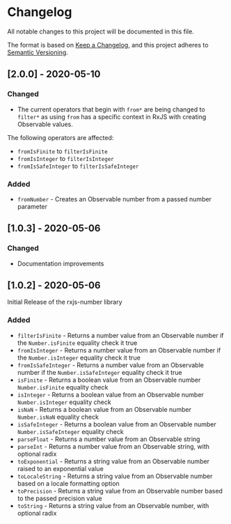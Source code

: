 # Changelog

All notable changes to this project will be documented in this file.

The format is based on [Keep a Changelog](https://keepachangelog.com/en/1.0.0/),
and this project adheres to [Semantic Versioning](https://semver.org/spec/v2.0.0.html).

## [2.0.0] - 2020-05-10

### Changed

- The current operators that begin with `from*` are being changed to `filter*` as using `from` has a specific context in RxJS with creating Observable values.

The following operators are affected:

- `fromIsFinite` to `filterIsFinite`
- `fromIsInteger` to `filterIsInteger`
- `fromIsSafeInteger` to `filterIsSafeInteger`

### Added

- `fromNumber` - Creates an Observable number from a passed number parameter

## [1.0.3] - 2020-05-06

### Changed

- Documentation improvements

## [1.0.2] - 2020-05-06

Initial Release of the rxjs-number library

### Added

- `filterIsFinite` - Returns a number value from an Observable number if the `Number.isFinite` equality check it true
- `fromIsInteger` - Returns a number value from an Observable number if the `Number.isInteger` equality check it true
- `fromIsSafeInteger` - Returns a number value from an Observable number if the `Number.isSafeInteger` equality check it true
- `isFinite` - Returns a boolean value from an Observable number `Number.isFinite` equality check
- `isInteger` - Returns a boolean value from an Observable number `Number.isInteger` equality check
- `isNaN` - Returns a boolean value from an Observable number `Number.isNaN` equality check
- `isSafeInteger` - Returns a boolean value from an Observable number `Number.isSafeInteger` equality check
- `parseFloat` - Returns a number value from an Observable string
- `parseInt` - Returns a number value from an Observable string, with optional radix
- `toExponential` - Returns a string value from an Observable number raised to an exponential value
- `toLocaleString` - Returns a string value from an Observable number based on a locale formatting option
- `toPrecision` - Returns a string value from an Observable number based to the passed precision value
- `toString` - Returns a string value from an Observable number, with optional radix
